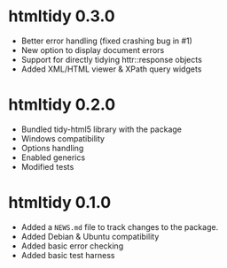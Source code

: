 # htmltidy 0.3.0

* Better error handling (fixed crashing bug in #1)
* New option to display document errors
* Support for directly tidying httr::response objects
* Added XML/HTML viewer & XPath query widgets


# htmltidy 0.2.0

* Bundled tidy-html5 library with the package
* Windows compatibility
* Options handling
* Enabled generics
* Modified tests


# htmltidy 0.1.0

* Added a `NEWS.md` file to track changes to the package.
* Added Debian & Ubuntu compatibility
* Added basic error checking
* Added basic test harness

